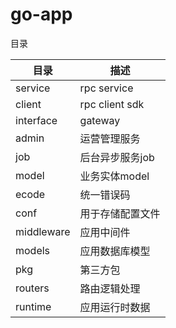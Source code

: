 # go-app

目录

| 目录 | 描述 |
| -------- | -------------- |
| service  | rpc service    |
| client   | rpc client sdk |
| interface| gateway        |
| admin    | 运营管理服务   |
| job      | 后台异步服务job|
| model    | 业务实体model  |
| ecode    | 统一错误码     |
| conf    | 用于存储配置文件     |
| middleware    | 应用中间件     |
| models    | 应用数据库模型     |
| pkg    | 第三方包     |
| routers    | 路由逻辑处理     |
| runtime    | 应用运行时数据     |